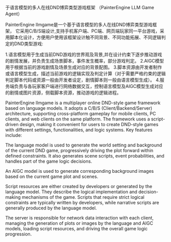 于语言模型的多人在线DND博弈类型游戏框架
（PainterEngine LLM Game Agent）

PainterEngine llmgame是一个基于语言模型的多人在线DND博弈类型游戏框架，  它采用C/B/S端设计,支持手机客户端、PC端、网页端玩家同一平台游戏，采用脚本化设计，方便用户使用该框架设计触不同背景、不同功能拓展、不同逻辑判定的DND类型游戏:

1.语言模型用于生成当前DND游戏的世界观及背景,并在设计约束下逐步推动游戏的剧情发展，并负责生成场景脚本，事件发生概率，部分游戏判定。
2.AIGC模型用于根据当前的游戏剧情及场景生成对应的背景配图。
3.脚本资源由开发者制作或语言模型生成，描述当前游戏的逻辑实现及判定计算（对于需要严格约束的逻辑判定脚本代码或资源一般由开发者设定，剧情脚本则一般由语言模型生成）。
4.服务端负责与各玩家客户端进行网络数据交互，控制语言模型及AIGC模型生成对应的剧情或图片资源，侧载脚本资源，推动游戏的逻辑进程。

PainterEngine llmgame is a multiplayer online DND-style game framework based on language models. It adopts a C/B/S (Client/Backend/Server) architecture, supporting cross-platform gameplay for mobile clients, PC clients, and web clients on the same platform. The framework uses a script-driven design, making it convenient for users to create DND-style games with different settings, functionalities, and logic systems. Key features include:

The language model is used to generate the world setting and background of the current DND game, progressively driving the plot forward within defined constraints. It also generates scene scripts, event probabilities, and handles part of the game logic decisions.

An AIGC model is used to generate corresponding background images based on the current game plot and scenes.

Script resources are either created by developers or generated by the language model. They describe the logical implementation and decision-making mechanisms of the game. Scripts that require strict logical constraints are typically written by developers, while narrative scripts are generally produced by the language model.

The server is responsible for network data interaction with each client, managing the generation of plots or images by the language and AIGC models, loading script resources, and driving the overall game logic progression.